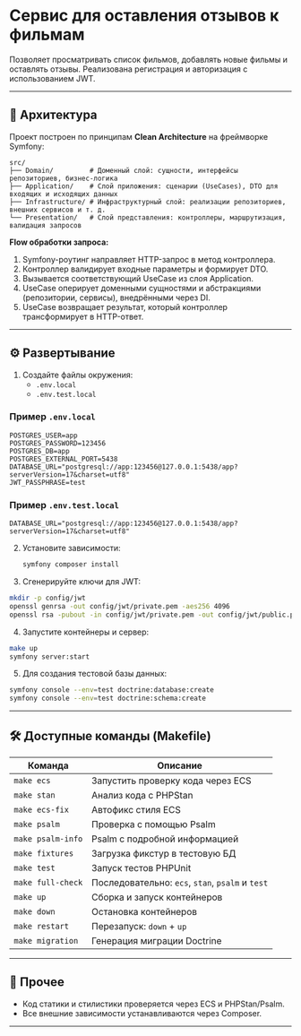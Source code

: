 # Сервис для оставления отзывов к фильмам

Позволяет просматривать список фильмов, добавлять новые фильмы и оставлять отзывы. Реализована регистрация и авторизация с использованием JWT.

---

## 📂 Архитектура

Проект построен по принципам **Clean Architecture** на фреймворке Symfony:

```
src/
├── Domain/         # Доменный слой: сущности, интерфейсы репозиториев, бизнес-логика
├── Application/    # Слой приложения: сценарии (UseCases), DTO для входящих и исходящих данных
├── Infrastructure/ # Инфраструктурный слой: реализации репозиториев, внешних сервисов и т. д.
└── Presentation/   # Слой представления: контроллеры, маршрутизация, валидация запросов
```

**Flow обработки запроса:**
1. Symfony-рoутинг направляет HTTP-запрос в метод контроллера.
2. Контроллер валидирует входные параметры и формирует DTO.
3. Вызывается соответствующий UseCase из слоя Application.
4. UseCase оперирует доменными сущностями и абстракциями (репозитории, сервисы), внедрёнными через DI.
5. UseCase возвращает результат, который контроллер трансформирует в HTTP-ответ.

---

## ⚙️ Развертывание

1. Создайте файлы окружения:
    - `.env.local`
    - `.env.test.local`

### Пример `.env.local`
```dotenv
POSTGRES_USER=app
POSTGRES_PASSWORD=123456
POSTGRES_DB=app
POSTGRES_EXTERNAL_PORT=5438
DATABASE_URL="postgresql://app:123456@127.0.0.1:5438/app?serverVersion=17&charset=utf8"
JWT_PASSPHRASE=test
```

### Пример `.env.test.local`
```dotenv
DATABASE_URL="postgresql://app:123456@127.0.0.1:5438/app?serverVersion=17&charset=utf8"
```

2. Установите зависимости:
   ```bash
   symfony composer install
   ```

3. Сгенерируйте ключи для JWT:
```bash
mkdir -p config/jwt
openssl genrsa -out config/jwt/private.pem -aes256 4096
openssl rsa -pubout -in config/jwt/private.pem -out config/jwt/public.pem
```

4. Запустите контейнеры и сервер:
```bash
make up
symfony server:start
```

5. Для создания тестовой базы данных:
```bash
symfony console --env=test doctrine:database:create
symfony console --env=test doctrine:schema:create
```

---

## 🛠 Доступные команды (Makefile)

| Команда           | Описание                                         |
|-------------------|--------------------------------------------------|
| `make ecs`        | Запустить проверку кода через ECS                |
| `make stan`       | Анализ кода с PHPStan                            |
| `make ecs-fix`    | Автофикс стиля ECS                               |
| `make psalm`      | Проверка с помощью Psalm                         |
| `make psalm-info` | Psalm с подробной информацией                    |
| `make fixtures`   | Загрузка фикстур в тестовую БД                   |
| `make test`       | Запуск тестов PHPUnit                            |
| `make full-check` | Последовательно: `ecs`, `stan`, `psalm` и `test` |
| `make up`         | Сборка и запуск контейнеров                      |
| `make down`       | Остановка контейнеров                            |
| `make restart`    | Перезапуск: `down` + `up`                        |
| `make migration`  | Генерация миграции Doctrine                      |

---

## 📝 Прочее

- Код статики и стилистики проверяется через ECS и PHPStan/Psalm.
- Все внешние зависимости устанавливаются через Composer.

---
